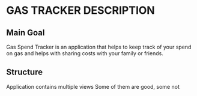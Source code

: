 # GAS TRACKER DESCRIPTION

## Main Goal
Gas Spend Tracker is an application that helps to keep track of your spend on gas and helps with sharing costs with your family or friends.


## Structure
Application contains multiple views
Some of them are good, some not